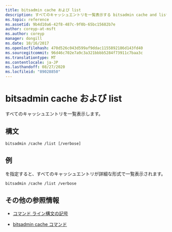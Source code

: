 ```yaml
---
title: bitsadmin cache および list
description: すべてのキャッシュエントリを一覧表示する bitsadmin cache and list コマンドのリファレンス記事です。
ms.topic: reference
ms.assetid: 9b4d10a6-42f8-487c-9f0b-65bc15682b7e
author: coreyp-at-msft
ms.author: coreyp
manager: dongill
ms.date: 10/16/2017
ms.openlocfilehash: 470d526c043d599af9ddac1155892186d143fd40
ms.sourcegitcommit: 96d46c702e7a9c3a321bbbb5284f73911c7baa3c
ms.translationtype: MT
ms.contentlocale: ja-JP
ms.lasthandoff: 08/27/2020
ms.locfileid: "89028850"
---
```

# <a name="bitsadmin-cache-and-list"></a>bitsadmin cache および list

すべてのキャッシュエントリを一覧表示します。

## <a name="syntax"></a>構文

```
bitsadmin /cache /list [/verbose]
```

## <a name="examples"></a>例

を指定すると、すべてのキャッシュエントリが詳細な形式で一覧表示されます。

```
bitsadmin /cache /list /verbose
```

## <a name="additional-references"></a>その他の参照情報

- [コマンド ライン構文の記号](command-line-syntax-key.md)

- [bitsadmin cache コマンド](bitsadmin-cache.md)
